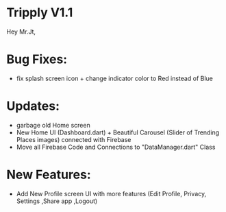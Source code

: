 # Tripply V1.1

Hey Mr.Jt,

# Bug Fixes: 
 - fix splash screen icon + change indicator color to Red instead of Blue

# Updates: 
 - garbage old Home screen 
 - New Home UI (Dashboard.dart) + Beautiful Carousel (Slider of Trending Places images) connected with Firebase
 - Move all Firebase Code and Connections to "DataManager.dart" Class

# New Features: 
 - Add New Profile screen UI with more features (Edit Profile, Privacy, Settings ,Share app ,Logout)
